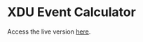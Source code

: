 # XDU Event Calculator

Access the live version [here](https://argoneuscze.github.io/xdueventcalc/).
